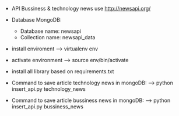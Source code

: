 
- API Bussiness & technology news use http://newsapi.org/

- Database MongoDB:
  - Database name: newsapi
  - Collection name: newsapi_data

- install enviroment --> virtualenv env 

- activate environment --> source env/bin/activate

- install all library based on requirements.txt

- Command to save article technology news in mongoDB:
  --> python insert_api.py technology_news

- Command to save article bussiness news in mongoDB:
  --> python insert_api.py bussiness_news